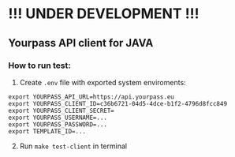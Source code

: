 # !!! UNDER DEVELOPMENT !!!

## Yourpass API client for JAVA


### How to run test:

1) Create `.env` file with exported system enviroments:

```
export YOURPASS_API_URL=https://api.yourpass.eu
export YOURPASS_CLIENT_ID=c36b6721-04d5-4dce-b1f2-4796d8fcc849
export YOURPASS_CLIENT_SECRET=
export YOURPASS_USERNAME=...
export YOURPASS_PASSWORD=...
export TEMPLATE_ID=...
```

2) Run `make test-client` in terminal